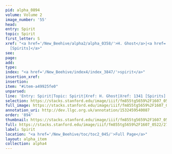 ```yaml
---
pid: alpha_0894
volume: Volume 2
image_number: '55'
head: 
entry: Spirit
topic: Spirit
first_letter: S
xref: "<a href='/New_Beehive/alpha2/alpha_0358/'>H. Ghost</a>|<a href='/New_Beehive/toc/toc2_262/'>1341
  [Spirits]</a>"
see: 
page: 
add: 
type: 
index: "<a href='/New_Beehive/index4/index_3847/'>spirit</a>"
insertion_xref: 
insertion: 
item: "#item-a49925fe0"
unparsed: 
line: 'Entry: Spirit|Topic: Spirit|Xref: H. Ghost|Xref: 1341 [Spirits]|Index: spirit|#item-a49925fe0'
selection: https://stacks.stanford.edu/image/iiif/fm855tg5659%2F1607_0522/271,237,3109,640/full/0/default.jpg
full_image: https://stacks.stanford.edu/image/iiif/fm855tg5659%2F1607_0522/full/full/0/default.jpg
annotation_uri: http://dev.llgc.org.uk/annotation/1532459540087
order: '894'
thumbnail: https://stacks.stanford.edu/image/iiif/fm855tg5659%2F1607_0522/271,237,600,180/250,/0/default.jpg
full: https://stacks.stanford.edu/image/iiif/fm855tg5659%2F1607_0522/271,237,3109,640/full/0/default.jpg
label: Spirit
location: "<a href='/New_Beehive/toc/toc2_045/'>Full Page</a>"
layout: alpha_item
collection: alpha4
---
```

